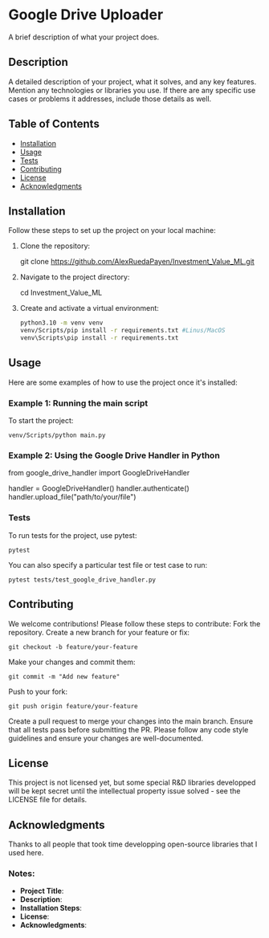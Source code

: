 # Google Drive Uploader

A brief description of what your project does.

## Description

A detailed description of your project, what it solves, and any key features. Mention any technologies or libraries you use. If there are any specific use cases or problems it addresses, include those details as well.

## Table of Contents
- [Installation](#installation)
- [Usage](#usage)
- [Tests](#tests)
- [Contributing](#contributing)
- [License](#license)
- [Acknowledgments](#acknowledgments)

## Installation

Follow these steps to set up the project on your local machine:

1. Clone the repository:

   git clone https://github.com/AlexRuedaPayen/Investment_Value_ML.git

2. Navigate to the project directory:

    cd Investment_Value_ML

3. Create and activate a virtual environment:

    ```bash
    python3.10 -m venv venv
    venv/Scripts/pip install -r requirements.txt #Linus/MacOS
    venv\Scripts\pip install -r requirements.txt
    ````

## Usage

Here are some examples of how to use the project once it's installed:

### Example 1: Running the main script

To start the project:

    venv/Scripts/python main.py

### Example 2: Using the Google Drive Handler in Python

from google_drive_handler import GoogleDriveHandler

handler = GoogleDriveHandler()
handler.authenticate()
handler.upload_file("path/to/your/file")

### Tests
To run tests for the project, use pytest:

    pytest

You can also specify a particular test file or test case to run:

    pytest tests/test_google_drive_handler.py


## Contributing

We welcome contributions! Please follow these steps to contribute:
Fork the repository.
Create a new branch for your feature or fix:

    git checkout -b feature/your-feature

Make your changes and commit them:

    git commit -m "Add new feature"

Push to your fork:

    git push origin feature/your-feature

Create a pull request to merge your changes into the main branch.
Ensure that all tests pass before submitting the PR.
Please follow any code style guidelines and ensure your changes are well-documented.

## License

This project is not licensed yet, but some special R&D libraries developped will be kept secret until the intellectual property issue solved - see the LICENSE file for details.

## Acknowledgments

Thanks to all people that took time developping open-source libraries that I used here.


### Notes:
- **Project Title**: <TBD>
- **Description**: <TBD>
- **Installation Steps**: <TBD>
- **License**: <TBD>
- **Acknowledgments**: <TBD>